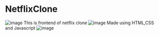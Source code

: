 # NetflixClone
![image](https://user-images.githubusercontent.com/62851436/209512808-3a1da63b-b199-49b9-ae8d-bfaab7bc5d64.png)
This is frontend of netflix clone
![image](https://user-images.githubusercontent.com/62851436/209512878-2f934b35-fbd7-4bbd-bfd6-51cc8a9dcf82.png)
Made using HTML,CSS and Javascript
![image](https://user-images.githubusercontent.com/62851436/209512938-b0e234ba-c926-4f9e-b945-f1d3e634542c.png)
